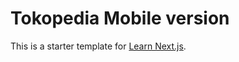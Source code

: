 # Tokopedia Mobile version
This is a starter template for [Learn Next.js](https://nextjs.org/learn).
